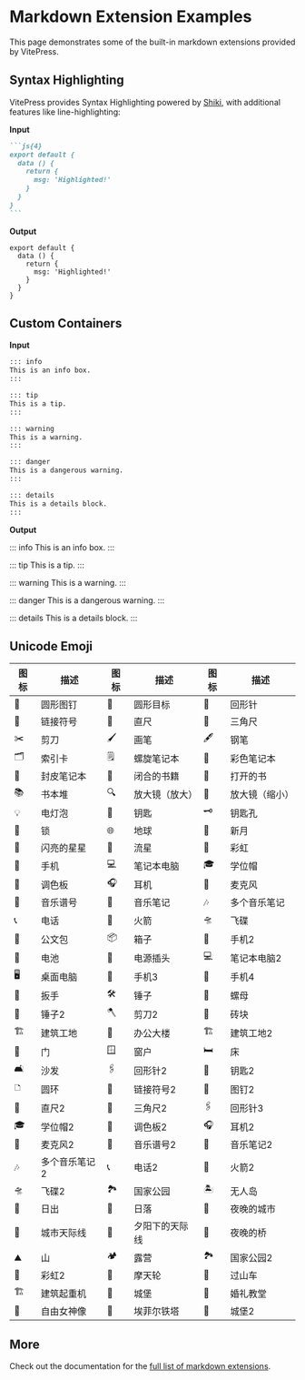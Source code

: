 # Markdown Extension Examples

This page demonstrates some of the built-in markdown extensions provided by VitePress.

## Syntax Highlighting

VitePress provides Syntax Highlighting powered by [Shiki](https://github.com/shikijs/shiki), with additional features like line-highlighting:

**Input**

````md
```js{4}
export default {
  data () {
    return {
      msg: 'Highlighted!'
    }
  }
}
```
````

**Output**

```js{4}
export default {
  data () {
    return {
      msg: 'Highlighted!'
    }
  }
}
```

## Custom Containers

**Input**

```md
::: info
This is an info box.
:::

::: tip
This is a tip.
:::

::: warning
This is a warning.
:::

::: danger
This is a dangerous warning.
:::

::: details
This is a details block.
:::
```

**Output**

::: info
This is an info box.
:::

::: tip
This is a tip.
:::

::: warning
This is a warning.
:::

::: danger
This is a dangerous warning.
:::

::: details
This is a details block.
:::

## Unicode Emoji

| **图标** | **描述** | **图标** | **描述** | **图标** | **描述** |
| --- | --- | --- | --- | --- | --- |
| 📌 | 圆形图钉 | 📍 | 圆形目标 | 📎 | 回形针 |
| 🔗 | 链接符号 | 📏 | 直尺 | 📐 | 三角尺 |
| ✂️ | 剪刀 | 🖌️ | 画笔 | 🖋️ | 钢笔 |
| 🗂️ | 索引卡 | 🗒️ | 螺旋笔记本 | 📓 | 彩色笔记本 |
| 📔 | 封皮笔记本 | 📕 | 闭合的书籍 | 📖 | 打开的书 |
| 📚 | 书本堆 | 🔍 | 放大镜（放大） | 🔎 | 放大镜（缩小） |
| 💡 | 电灯泡 | 🔑 | 钥匙 | 🗝️ | 钥匙孔 |
| 🔐 | 锁 | 🌐 | 地球 | 🌙 | 新月 |
| 🌟 | 闪亮的星星 | 🌠 | 流星 | 🌈 | 彩虹 |
| 📱 | 手机 | 💻 | 笔记本电脑 | 🎓 | 学位帽 |
| 🎨 | 调色板 | 🎧 | 耳机 | 🎤 | 麦克风 |
| 🎼 | 音乐谱号 | 🎵 | 音乐笔记 | 🎶 | 多个音乐笔记 |
| 📞 | 电话 | 🚀 | 火箭 | 🛸 | 飞碟 |
| 💼 | 公文包 | 📦 | 箱子 | 📱 | 手机2 |
| 🔋 | 电池 | 🔌 | 电源插头 | 💻 | 笔记本电脑2 |
| 🖥️ | 桌面电脑 | 📱 | 手机3 | 📱 | 手机4 |
| 🔧 | 扳手 | 🛠️ | 锤子 | 🔩 | 螺母 |
| 🔨 | 锤子2 | 🪓 | 剪刀2 | 🧱 | 砖块 |
| 🏗️ | 建筑工地 | 🏢 | 办公大楼 | 🏗️ | 建筑工地2 |
| 🚪 | 门 | 🪟 | 窗户 | 🛏️ | 床 |
| 🛋️ | 沙发 | 🖇️ | 回形针2 | 🔑 | 钥匙2 |
| 🗅 | 圆环 | 🔗 | 链接符号2 | 📌 | 图钉2 |
| 📏 | 直尺2 | 📐 | 三角尺2 | 🖇️ | 回形针3 |
| 🎓 | 学位帽2 | 🎨 | 调色板2 | 🎧 | 耳机2 |
| 🎤 | 麦克风2 | 🎼 | 音乐谱号2 | 🎵 | 音乐笔记2 |
| 🎶 | 多个音乐笔记2 | 📞 | 电话2 | 🚀 | 火箭2 |
| 🛸 | 飞碟2 | 🏞 | 国家公园 | 🏝️ | 无人岛 |
| 🌄 | 日出 | 🌅 | 日落 | 🌃 | 夜晚的城市 |
| 🌆 | 城市天际线 | 🌇 | 夕阳下的天际线 | 🌉 | 夜晚的桥 |
| ⛰️ | 山 | 🏕️ | 露营 | 🏞️ | 国家公园2 |
| 🌈 | 彩虹2 | 🎡 | 摩天轮 | 🎢 | 过山车 |
| 🏗️ | 建筑起重机 | 🏰 | 城堡 | 💒 | 婚礼教堂 |
| 🗽 | 自由女神像 | 🗼 | 埃菲尔铁塔 | 🏰 | 城堡2 |


## More

Check out the documentation for the [full list of markdown extensions](https://vitepress.dev/guide/markdown).

